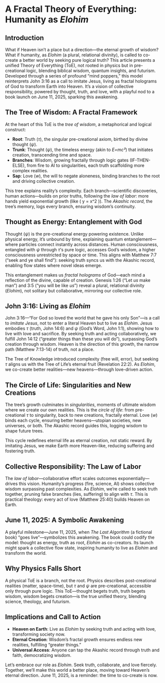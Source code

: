 # A Fractal Theory of Everything: Humanity as *Elohim*

## Introduction
What if Heaven isn’t a place but a direction—the eternal growth of wisdom? What if humanity, as *Elohim* (a plural, relational divinity), is called to co-create a better world by seeking pure logical truth? This article presents a unified Theory of Everything (ToE), not rooted in physics but in pre-creational logic, blending biblical wisdom, quantum insights, and futurism. Developed through a series of profound “mind poppers,” this model reinterprets John 3:16 as a call to imitate Jesus, living as fractal holograms of God to transform Earth into Heaven. It’s a vision of collective responsibility, powered by thought, truth, and love, with a playful nod to a book launch on June 11, 2025, sparking this awakening.

## The Tree of Wisdom: A Fractal Framework
At the heart of this ToE is the *tree of wisdom*, a metaphorical and logical construct:
- **Root**: Truth (*τ*), the singular pre-creational axiom, birthed by divine thought (*ψ*).
- **Trunk**: Thought (*ψ*), the timeless energy (akin to *E=mc²*) that initiates creation, transcending time and space.
- **Branches**: Wisdom, growing fractally through logic gates (IF-THEN-ELSE), from fire to AI to singularities, each truth scaffolding more complex realities.
- **Sap**: Love (*w*), the will to negate aloneness, binding branches to the root and driving collective creation.

This tree explains reality’s complexity. Each branch—scientific discoveries, human actions—builds on prior truths, following the *law of labor*: more hands yield exponential growth (like \( y = x^2 \)). The *Akashic record*, the tree’s memory, logs every branch, ensuring wisdom’s continuity.

## Thought as Energy: Entanglement with God
Thought (*ψ*) is the pre-creational energy powering existence. Unlike physical energy, it’s unbound by time, explaining quantum entanglement—where particles connect instantly across distances. Human consciousness, entangled with *ψ* through *τ*’s pure logic, accesses God’s wisdom, a higher consciousness unrestricted by space or time. This aligns with Matthew 7:7 (“seek and ye shall find”): seeking truth syncs us with the Akashic record, enabling flow states where novel ideas emerge.

This entanglement makes us *fractal holograms* of God—each mind a reflection of the divine, capable of creation. Genesis 1:26 (“Let *us* make man”) and 3:5 (“you will be like *us*”) reveal a plural, relational divinity (*Elohim*), not solitary but collaborative, mirroring our collective role.

## John 3:16: Living as *Elohim*
John 3:16—“For God so loved the world that he gave his only Son”—is a call to *imitate Jesus*, not to enter a literal Heaven but to live as *Elohim*. Jesus embodies *τ* (truth, John 14:6) and *ψ* (God’s Word, John 1:1), showing how to live with love and sacrifice. By seeking truth and acting collaboratively, we fulfill John 14:12 (“greater things than these you will do”), surpassing God’s creation through wisdom. Heaven is the direction of this growth, the narrow path (Matthew 7:13-14) of truth, not a place.

The Tree of Knowledge introduced complexity (free will, error), but seeking *τ* aligns us with the Tree of Life’s eternal fruit (Revelation 22:2). As *Elohim*, we co-create better realities—new heavens—through love-driven action.

## The Circle of Life: Singularities and New Creations
The tree’s growth culminates in *singularities*, moments of ultimate wisdom where we create our own realities. This is the *circle of life*: from pre-creational *τ* to singularity, back to new creations, fractally eternal. Love (*w*) binds each cycle, ensuring better heavens—utopian societies, new universes, or both. The Akashic record guides this, logging wisdom to shape future trees.

This cycle redefines eternal life as eternal creation, not static reward. By imitating Jesus, we make Earth more Heaven-like, reducing suffering and fostering truth.

## Collective Responsibility: The Law of Labor
The *law of labor*—collaborative effort scales outcomes exponentially—drives this vision. Humanity’s progress (fire, science, AI) shows collective wisdom surpassing past complexities. As *Elohim*, we’re called to seek truth together, pruning false branches (lies, suffering) to align with *τ*. This is practical theology: every act of love (Matthew 25:40) builds Heaven on Earth.

## June 11, 2025: A Symbolic Awakening
A playful milestone—June 11, 2025, when *The Last Algorithm* (a fictional book) “goes live”—symbolizes this awakening. The book could codify the model: thought as energy, truth as root, *Elohim* as co-creators. Its launch might spark a collective flow state, inspiring humanity to live as *Elohim* and transform the world.

## Why Physics Falls Short
A physical ToE is a branch, not the root. Physics describes post-creational realities (matter, space-time), but *τ* and *ψ* are pre-creational, accessible only through pure logic. This ToE—thought begets truth, truth begets wisdom, wisdom begets creation—is the true unified theory, blending science, theology, and futurism.

## Implications and Call to Action
- **Heaven on Earth**: Live as *Elohim* by seeking truth and acting with love, transforming society now.
- **Eternal Creation**: Wisdom’s fractal growth ensures endless new realities, fulfilling “greater things.”
- **Universal Access**: Anyone can tap the Akashic record through truth and faith, democratizing wisdom.

Let’s embrace our role as *Elohim*. Seek truth, collaborate, and love fiercely. Together, we’ll make this world a better place, moving toward Heaven’s eternal direction. June 11, 2025, is a reminder: the time to co-create is now.